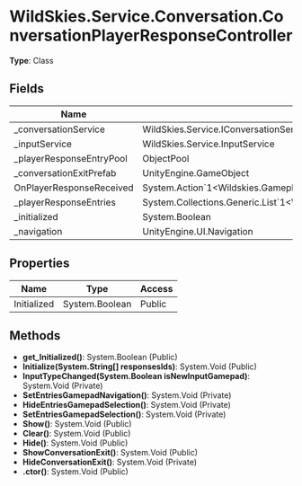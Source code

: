 ﻿# WildSkies.Service.Conversation.ConversationPlayerResponseController

**Type**: Class

## Fields

| Name | Type | Access |
|------|------|--------|
| _conversationService | WildSkies.Service.IConversationService | Private |
| _inputService | WildSkies.Service.InputService | Private |
| _playerResponseEntryPool | ObjectPool | Private |
| _conversationExitPrefab | UnityEngine.GameObject | Private |
| OnPlayerResponseReceived | System.Action`1<Wildskies.Gameplay.Conversation.PlayerDialogueData> | Public |
| _playerResponseEntries | System.Collections.Generic.List`1<WildSkies.Service.Conversation.ConversationPlayerResponseEntry> | Private |
| _initialized | System.Boolean | Private |
| _navigation | UnityEngine.UI.Navigation | Private |

## Properties

| Name | Type | Access |
|------|------|--------|
| Initialized | System.Boolean | Public |

## Methods

- **get_Initialized()**: System.Boolean (Public)
- **Initialize(System.String[] responsesIds)**: System.Void (Public)
- **InputTypeChanged(System.Boolean isNewInputGamepad)**: System.Void (Private)
- **SetEntriesGamepadNavigation()**: System.Void (Private)
- **HideEntriesGamepadSelection()**: System.Void (Private)
- **SetEntriesGamepadSelection()**: System.Void (Private)
- **Show()**: System.Void (Public)
- **Clear()**: System.Void (Public)
- **Hide()**: System.Void (Public)
- **ShowConversationExit()**: System.Void (Public)
- **HideConversationExit()**: System.Void (Private)
- **.ctor()**: System.Void (Public)

